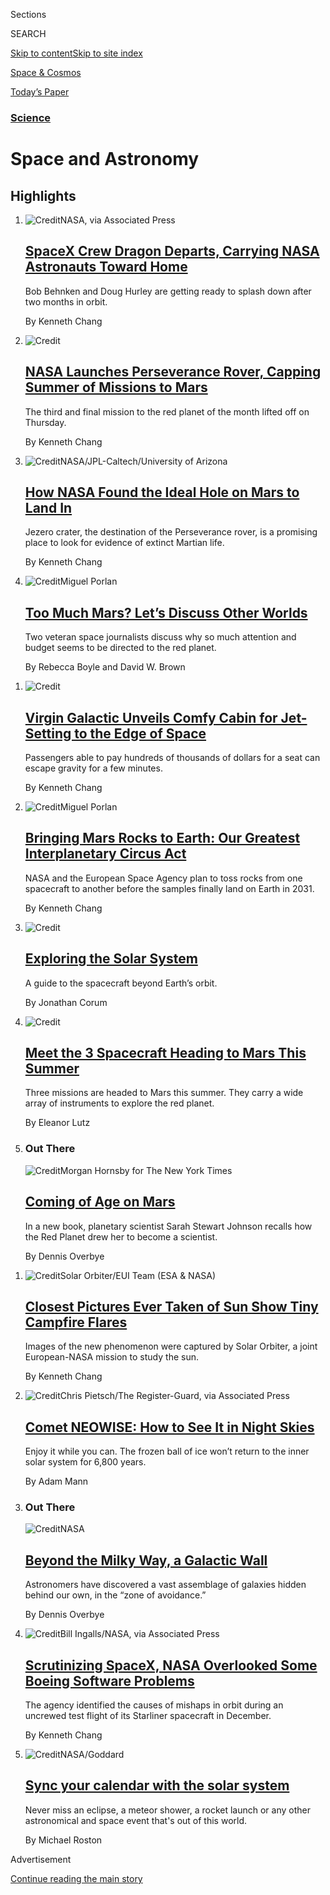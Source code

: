 <div id="app">

<div>

<div class="NYTAppHideMasthead css-zz1s19 e1suatyy0">

<div class="section css-ui9rw0 e1suatyy2">

<div class="css-11hrj97 er09x8g0">

<div class="css-6n7j50">

</div>

<span class="css-1dv1kvn">Sections</span>

<div class="css-10488qs">

<span class="css-1dv1kvn">SEARCH</span>

</div>

[Skip to content](#site-content)[Skip to site index](#site-index)

</div>

<div id="masthead-section-label" class="css-1fnb9ct eaxe0e00">

[Space &
Cosmos](https://www.nytimes.com/section/science/space)

</div>

<div class="css-10698na e1huz5gh0">

</div>

</div>

<div id="masthead-bar-one" class="section hasLinks css-15hmgas e1csuq9d3">

<div class="css-uqyvli e1csuq9d0">

</div>

<div class="css-1uqjmks e1csuq9d1">

</div>

<div class="css-9e9ivx">

[](https://myaccount.nytimes.com/auth/login?response_type=cookie&client_id=vi)

</div>

<div class="css-1bvtpon e1csuq9d2">

[Today’s
Paper](https://www.nytimes.com/section/todayspaper)

</div>

</div>

</div>

</div>

<div data-aria-hidden="false">

<div id="site-content" data-role="main">

<div id="collection-space" class="section css-15h4p1b e9abtgs0">

<div class="css-1j21atc e1svk9qx1">

<div class="css-fmiefx e1svk9qx2">

<div class="css-1hk7r2m eu54l5x0">

<div id="sponsor-wrapper" class="css-7a1pgi eaca97t0" type="sponsor" hidden="">

<div id="sponsor-slug" class="css-1l4mleb eaca97t1" hidden="">

Supported by

</div>

[Continue reading the main
story](#after-sponsor)

<div id="sponsor" class="ad sponsor-wrapper" style="text-align:left;height:100%;display:block">

</div>

<div id="after-sponsor">

</div>

</div>

</div>

### <span class="css-5xm8y ezz4tcd1">[Science](/section/science)</span>

</div>

<div class="css-nfcc9b e1svk9qx3">

<div class="css-vl9dhg e1svk9qx5">

<div class="css-1nrhkj6 e1svk9qx6">

# Space and Astronomy

<div class="follow-button-placeholder" data-collection-id="">

</div>

</div>

</div>

</div>

</div>

<div class="css-4svvz1 ekkqrpp0">

<div id="collection-highlights-container" class="section css-18l1u7x e46isfb1">

<div class="template-1 css-gfgt40 ekkqrpp1">

## Highlights

1.  ![<span class="css-kvjpws e1oaj3zl2"><span class="css-1dv1kvn">Credit</span>NASA,
    via Associated
    Press</span>](https://static01.nyt.com/images/2020/08/01/science/01sci-astronauts-capsule/merlin_175216434_9d678aba-9c92-426a-bf3f-45b5f10187b9-jumbo.jpg)
    
    <div class="css-gjijuv">
    
    ## [SpaceX Crew Dragon Departs, Carrying NASA Astronauts Toward Home](/2020/08/01/science/nasa-spacex-astronauts.html)
    
    Bob Behnken and Doug Hurley are getting ready to splash down after
    two months in
    orbit.
    
    <span class="css-me3p27"></span><span class="css-1dydysp e4e4i5l3"></span><span class="css-9voj2j">By
    <span class="css-1baulvz last-byline" itemprop="name">Kenneth
    Chang</span></span>
    
    </div>

2.  ![<span class="css-1nk1g0h e1oaj3zl2"><span class="css-1dv1kvn">Credit</span></span>](https://static01.nyt.com/images/2020/07/30/us/30hpmars/30hpmars-videoLarge-v3.jpg)
    
    <div class="css-10wtrbd">
    
    ## [NASA Launches Perseverance Rover, Capping Summer of Missions to Mars](/2020/07/30/science/nasa-mars-launch.html)
    
    The third and final mission to the red planet of the month lifted
    off on
    Thursday.
    
    <span class="css-me3p27"></span><span class="css-1dydysp e4e4i5l3"></span><span class="css-9voj2j">By
    <span class="css-1baulvz last-byline" itemprop="name">Kenneth
    Chang</span></span>
    
    </div>

3.  ![<span class="css-1nk1g0h e1oaj3zl2"><span class="css-1dv1kvn">Credit</span>NASA/JPL-Caltech/University
    of
    Arizona</span>](https://static01.nyt.com/images/2020/07/28/science/28SCI-MARS-JEZERO1/merlin_175006794_4356ac65-099d-47d0-aa04-33516549667b-videoLarge.jpg)
    
    <div class="css-10wtrbd">
    
    ## [How NASA Found the Ideal Hole on Mars to Land In](/2020/07/28/science/nasa-jezero-perseverance.html)
    
    Jezero crater, the destination of the Perseverance rover, is a
    promising place to look for evidence of extinct Martian
    life.
    
    <span class="css-me3p27"></span><span class="css-1dydysp e4e4i5l3"></span><span class="css-9voj2j">By
    <span class="css-1baulvz last-byline" itemprop="name">Kenneth
    Chang</span></span>
    
    </div>

4.  ![<span class="css-1nk1g0h e1oaj3zl2"><span class="css-1dv1kvn">Credit</span>Miguel
    Porlan</span>](https://static01.nyt.com/images/2020/07/28/science/28MARSCHAT2/28MARSCHAT2-videoLarge.jpg)
    
    <div class="css-10wtrbd">
    
    ## [Too Much Mars? Let’s Discuss Other Worlds](/2020/07/28/science/mars-nasa-science.html)
    
    Two veteran space journalists discuss why so much attention and
    budget seems to be directed to the red
    planet.
    
    <span class="css-me3p27"></span><span class="css-1dydysp e4e4i5l3"></span><span class="css-9voj2j">By
    <span class="css-1baulvz" itemprop="name">Rebecca Boyle</span> and
    <span class="css-1baulvz last-byline" itemprop="name">David W.
    Brown</span></span>
    
    </div>

</div>

<div class="css-1xdhyk6 e46isfb0">

<div class="css-zk12ih ef6si7p0">

1.  ![<span class="css-1hhnwbi e1oaj3zl2"><span class="css-1dv1kvn">Credit</span></span>](https://static01.nyt.com/images/2020/07/28/science/28VIRGINGALACTIC2/28VIRGINGALACTIC2-videoLarge.jpg)
    
    <div class="css-10wtrbd">
    
    ## [Virgin Galactic Unveils Comfy Cabin for Jet-Setting to the Edge of Space](/2020/07/28/science/virgin-galactic-cabin.html)
    
    Passengers able to pay hundreds of thousands of dollars for a seat
    can escape gravity for a few
    minutes.
    
    <span class="css-me3p27"></span><span class="css-1dydysp e4e4i5l3"></span><span class="css-9voj2j">By
    <span class="css-1baulvz last-byline" itemprop="name">Kenneth
    Chang</span></span>
    
    </div>

2.  ![<span class="css-1hhnwbi e1oaj3zl2"><span class="css-1dv1kvn">Credit</span>Miguel
    Porlan</span>](https://static01.nyt.com/images/2020/07/28/science/28MARSSAMPLE/28MARSSAMPLE-videoLarge.jpg)
    
    <div class="css-10wtrbd">
    
    ## [Bringing Mars Rocks to Earth: Our Greatest Interplanetary Circus Act](/2020/07/28/science/mars-sample-return-mission.html)
    
    NASA and the European Space Agency plan to toss rocks from one
    spacecraft to another before the samples finally land on Earth in
    2031.
    
    <span class="css-me3p27"></span><span class="css-1dydysp e4e4i5l3"></span><span class="css-9voj2j">By
    <span class="css-1baulvz last-byline" itemprop="name">Kenneth
    Chang</span></span>
    
    </div>

3.  ![<span class="css-1hhnwbi e1oaj3zl2"><span class="css-1dv1kvn">Credit</span></span>](https://static01.nyt.com/images/2020/07/24/us/exploring-the-solar-system-promo-1595620746754/exploring-the-solar-system-promo-1595620746754-videoLarge.png)
    
    <div class="css-10wtrbd">
    
    ## [Exploring the Solar System](/interactive/2020/science/exploring-the-solar-system.html)
    
    A guide to the spacecraft beyond Earth’s
    orbit.
    
    <span class="css-me3p27"></span><span class="css-1dydysp e4e4i5l3"></span><span class="css-9voj2j">By
    <span class="css-1baulvz last-byline" itemprop="name">Jonathan
    Corum</span></span>
    
    </div>

4.  ![<span class="css-1hhnwbi e1oaj3zl2"><span class="css-1dv1kvn">Credit</span></span>](https://static01.nyt.com/images/2020/07/24/science/space/mars-spacecraft-overview-1595636280246/mars-spacecraft-overview-1595636280246-videoLarge.jpg)
    
    <div class="css-10wtrbd">
    
    ## [Meet the 3 Spacecraft Heading to Mars This Summer](/interactive/2020/science/mars-perseverance-tianwen-hope.html)
    
    Three missions are headed to Mars this summer. They carry a wide
    array of instruments to explore the red
    planet.
    
    <span class="css-me3p27"></span><span class="css-1dydysp e4e4i5l3"></span><span class="css-9voj2j">By
    <span class="css-1baulvz last-byline" itemprop="name">Eleanor
    Lutz</span></span>
    
    </div>

5.  ### Out There
    
    ![<span class="css-1hhnwbi e1oaj3zl2"><span class="css-1dv1kvn">Credit</span>Morgan
    Hornsby for The New York
    Times</span>](https://static01.nyt.com/images/2020/07/27/science/27SCI-OUTTHERE-MARS-promo/27SC-OUTTHERE-MARS-promo-videoLarge.jpg)
    
    <div class="css-10wtrbd">
    
    ## [Coming of Age on Mars](/2020/07/27/science/mars-sarah-stewart-johnson.html)
    
    In a new book, planetary scientist Sarah Stewart Johnson recalls how
    the Red Planet drew her to become a
    scientist.
    
    <span class="css-me3p27"></span><span class="css-1dydysp e4e4i5l3"></span><span class="css-9voj2j">By
    <span class="css-1baulvz last-byline" itemprop="name">Dennis
    Overbye</span></span>
    
    </div>

</div>

</div>

<div class="css-1xdhyk6 e46isfb0">

<div class="css-zk12ih ef6si7p0">

1.  ![<span class="css-1hhnwbi e1oaj3zl2"><span class="css-1dv1kvn">Credit</span>Solar
    Orbiter/EUI Team (ESA &
    NASA)</span>](https://static01.nyt.com/images/2020/07/16/science/16SOLARORBITER-loop-cover/16SOLARORBITER-loop-cover-videoLarge.jpg)
    
    <div class="css-10wtrbd">
    
    ## [Closest Pictures Ever Taken of Sun Show Tiny Campfire Flares](/2020/07/16/science/solar-orbiter-sun-images.html)
    
    Images of the new phenomenon were captured by Solar Orbiter, a joint
    European-NASA mission to study the
    sun.
    
    <span class="css-me3p27"></span><span class="css-1dydysp e4e4i5l3"></span><span class="css-9voj2j">By
    <span class="css-1baulvz last-byline" itemprop="name">Kenneth
    Chang</span></span>
    
    </div>

2.  ![<span class="css-1hhnwbi e1oaj3zl2"><span class="css-1dv1kvn">Credit</span>Chris
    Pietsch/The Register-Guard, via Associated
    Press</span>](https://static01.nyt.com/images/2020/07/19/science/15SCI-COMET1/15SCI-COMET1-videoLarge.jpg)
    
    <div class="css-10wtrbd">
    
    ## [Comet NEOWISE: How to See It in Night Skies](/article/neowise-comet.html)
    
    Enjoy it while you can. The frozen ball of ice won’t return to the
    inner solar system for 6,800
    years.
    
    <span class="css-me3p27"></span><span class="css-1dydysp e4e4i5l3"></span><span class="css-9voj2j">By
    <span class="css-1baulvz last-byline" itemprop="name">Adam
    Mann</span></span>
    
    </div>

3.  ### Out There
    
    ![<span class="css-1hhnwbi e1oaj3zl2"><span class="css-1dv1kvn">Credit</span>NASA</span>](https://static01.nyt.com/images/2020/07/21/science/10cosmicwall-mw/10cosmicwall-mw-videoLarge-v3.jpg)
    
    <div class="css-10wtrbd">
    
    ## [Beyond the Milky Way, a Galactic Wall](/2020/07/10/science/astronomy-galaxies-attractor-universe.html)
    
    Astronomers have discovered a vast assemblage of galaxies hidden
    behind our own, in the “zone of
    avoidance.”
    
    <span class="css-me3p27"></span><span class="css-1dydysp e4e4i5l3"></span><span class="css-9voj2j">By
    <span class="css-1baulvz last-byline" itemprop="name">Dennis
    Overbye</span></span>
    
    </div>

4.  ![<span class="css-1hhnwbi e1oaj3zl2"><span class="css-1dv1kvn">Credit</span>Bill
    Ingalls/NASA, via Associated
    Press</span>](https://static01.nyt.com/images/2020/07/07/science/07starliner/07starliner-videoLarge.jpg)
    
    <div class="css-10wtrbd">
    
    ## [Scrutinizing SpaceX, NASA Overlooked Some Boeing Software Problems](/2020/07/07/science/boeing-starliner-nasa.html)
    
    The agency identified the causes of mishaps in orbit during an
    uncrewed test flight of its Starliner spacecraft in
    December.
    
    <span class="css-me3p27"></span><span class="css-1dydysp e4e4i5l3"></span><span class="css-9voj2j">By
    <span class="css-1baulvz last-byline" itemprop="name">Kenneth
    Chang</span></span>
    
    </div>

5.  ![<span class="css-1hhnwbi e1oaj3zl2"><span class="css-1dv1kvn">Credit</span>NASA/Goddard</span>](https://static01.nyt.com/images/2019/12/04/science/04SUN1/04SUN1-videoLarge.png)
    
    <div class="css-10wtrbd">
    
    ## [Sync your calendar with the solar system](/interactive/2020/science/2020-astronomy-space-calendar.html)
    
    Never miss an eclipse, a meteor shower, a rocket launch or any other
    astronomical and space event that's out of this
    world.
    
    <span class="css-me3p27"></span><span class="css-1dydysp e4e4i5l3"></span><span class="css-9voj2j">By
    <span class="css-1baulvz last-byline" itemprop="name">Michael
    Roston</span></span>
    
    </div>

</div>

</div>

</div>

<div id="mid1-wrapper" class="css-1mn4oms eaca97t0" type="rank">

<div id="mid1-slug" class="css-1tag3rd eaca97t1">

Advertisement

</div>

[Continue reading the main
story](#after-mid1)

<div id="mid1" class="ad mid1-wrapper" style="text-align:center;height:100%;display:block">

</div>

<div id="after-mid1">

</div>

</div>

<div class="section 5-band css-jhqenn ep7jkp60">

## [Mars Missions 2020](/news-event/summer-of-mars)

[More in Mars Missions 2020
    »](/news-event/summer-of-mars)

1.  ![<span class="css-1hhnwbi e1oaj3zl2"><span class="css-1dv1kvn">Credit</span>NASA/JPL-Caltech/Univ.
    of
    Arizona</span>](https://static01.nyt.com/images/2020/07/28/science/28SCI-MARSLANDING1b/28SCI-MARSLANDING1b-videoLarge.jpg)
    
    <div class="css-10wtrbd">
    
    ## [Getting to Mars Is Easy. It’s the Stopping That Can Kill You.](/2020/07/29/science/nasa-mars-perseverance-rover.html)
    
    The United States has an unparalleled record of success on the red
    planet’s surface, but NASA’s engineers aren’t resting on their
    laurels.
    
    <span class="css-me3p27"></span><span class="css-1dydysp e4e4i5l3"></span><span class="css-9voj2j">By
    <span class="css-1baulvz last-byline" itemprop="name">Kenneth
    Chang</span></span>
    
    </div>

2.  ![<span class="css-1hhnwbi e1oaj3zl2"><span class="css-1dv1kvn">Credit</span>NASA/JPL/University
    of
    Arizona</span>](https://static01.nyt.com/images/2020/07/28/science/28SCI-MARSMOONS/merlin_174901806_c697045b-15f4-489c-8196-173bf399e4d2-videoLarge.jpg)
    
    <div class="css-10wtrbd">
    
    ## [Why the ‘Super Weird’ Moons of Mars Fascinate Scientists](/2020/07/25/science/mars-moons-phobos-deimos.html)
    
    What’s the big deal about little Phobos and tinier
    Deimos?
    
    <span class="css-me3p27"></span><span class="css-1dydysp e4e4i5l3"></span><span class="css-9voj2j">By
    <span class="css-1baulvz last-byline" itemprop="name">Robin George
    Andrews</span></span>
    
    </div>

3.  ![<span class="css-1hhnwbi e1oaj3zl2"><span class="css-1dv1kvn">Credit</span>Andrew
    Schuerger, University of
    Florida</span>](https://static01.nyt.com/images/2020/07/24/science/24SCI-MARSJARS1/24SCI-MARSJARS1-videoLarge.jpg)
    
    <div class="css-10wtrbd">
    
    ## [The Doctor From Nazi Germany and the Search for Life on Mars](/2020/07/24/science/mars-jars-strughold.html)
    
    Astrobiologists have used Mars Jars for decades. Many didn’t know
    about the controversial Air Force scientist who started
    them.
    
    <span class="css-me3p27"></span><span class="css-1dydysp e4e4i5l3"></span><span class="css-9voj2j">By
    <span class="css-1baulvz last-byline" itemprop="name">Sarah
    Scoles</span></span>
    
    </div>

4.  ![<span class="css-1hhnwbi e1oaj3zl2"><span class="css-1dv1kvn">Credit</span>Miguel
    Porlan</span>](https://static01.nyt.com/images/2020/07/28/science/28SCI-MARSLIFE1-03/28SCI-MARSLIFE1-03-videoLarge-v3.jpg)
    
    <div class="css-10wtrbd">
    
    ## [3 Great Mysteries About Life on Mars](/2020/07/24/science/mars-life-water.html)
    
    How habitable was early Mars? Why did it become less hospitable? And
    could there be life there
    now?
    
    <span class="css-me3p27"></span><span class="css-1dydysp e4e4i5l3"></span><span class="css-9voj2j">By
    <span class="css-1baulvz last-byline" itemprop="name">Becky
    Ferreira</span></span>
    
    </div>

5.  ![<span class="css-1hhnwbi e1oaj3zl2"><span class="css-1dv1kvn">Credit</span>Carlos
    Garcia
    Rawlins/Reuters</span>](https://static01.nyt.com/images/2020/08/22/world/22marslaunch-sub/22marslaunch-sub-videoLarge.jpg)
    
    <div class="css-10wtrbd">
    
    ## [China’s Mars Mission, Tianwen-1, Begins Its Monthslong Journey](/2020/07/22/science/mars-china-launch.html)
    
    The combined orbiter, lander and rover will reach the red planet in
    February, if all goes well. NASA plans a Mars launch of its own next
    week.
    
    <span class="css-me3p27"></span><span class="css-1dydysp e4e4i5l3"></span><span class="css-9voj2j">By
    <span class="css-1baulvz" itemprop="name">Michael Roston</span> and
    <span class="css-1baulvz last-byline" itemprop="name">Steven Lee
    Myers</span></span>
    
    </div>

</div>

<div class="section 5-band css-jhqenn ep7jkp60">

## [Out There](/column/out-there)

[More in Out There
    »](/column/out-there)

1.  ![<span class="css-1hhnwbi e1oaj3zl2"><span class="css-1dv1kvn">Credit</span>R.
    Hurt/IPAC/Caltech</span>](https://static01.nyt.com/images/2020/06/30/science/25SCI-BLACKHOLE/25SCI-BLACKHOLE-videoLarge.jpg)
    
    <div class="css-10wtrbd">
    
    ## [Two Black Holes Colliding Not Enough? Make It Three](/2020/06/25/science/black-hole-collision-ligo.html)
    
    Astronomers claim to have seen a flash from the merger of two black
    holes within the maelstrom of a third, far bigger
    one.
    
    <span class="css-me3p27"></span><span class="css-1dydysp e4e4i5l3"></span><span class="css-9voj2j">By
    <span class="css-1baulvz last-byline" itemprop="name">Dennis
    Overbye</span></span>
    
    </div>

2.  ![<span class="css-1hhnwbi e1oaj3zl2"><span class="css-1dv1kvn">Credit</span>Alex
    Andrix/Virgo/EGO</span>](https://static01.nyt.com/images/2020/07/07/science/23SCI-OUTTHERE-LIGO/23SCI-OUTTHERE-LIGO-videoLarge.jpg)
    
    <div class="css-10wtrbd">
    
    ## [A Black Hole’s Lunch Provides a Treat for Astronomers](/2020/06/24/science/black-hole-ligo-gravitational.html)
    
    Scientists have discovered the heaviest known neutron star, or maybe
    the lightest known black hole: “Either way it breaks a
    record.”
    
    <span class="css-me3p27"></span><span class="css-1dydysp e4e4i5l3"></span><span class="css-9voj2j">By
    <span class="css-1baulvz last-byline" itemprop="name">Dennis
    Overbye</span></span>
    
    </div>

3.  ![<span class="css-1hhnwbi e1oaj3zl2"><span class="css-1dv1kvn">Credit</span>Enrico
    Sacchetti/Science
    Source</span>](https://static01.nyt.com/images/2020/06/23/science/17SCI-OUTTHERE-XENON1/17SCI-OUTTHERE-XENON1-videoLarge.jpg)
    
    <div class="css-10wtrbd">
    
    ## [Seeking Dark Matter, They Detected Another Mystery](/2020/06/17/science/xenon-axions-neutrinos-tritium.html)
    
    Do signals from beneath an Italian mountain herald a revolution in
    physics?
    
    <span class="css-me3p27"></span><span class="css-1dydysp e4e4i5l3"></span><span class="css-9voj2j">By
    <span class="css-1baulvz last-byline" itemprop="name">Dennis
    Overbye</span></span>
    
    </div>

4.  ![<span class="css-1hhnwbi e1oaj3zl2"><span class="css-1dv1kvn">Credit</span>JPL/NASA</span>](https://static01.nyt.com/images/2020/06/16/science/16SCI-OUTTHERE-ICEBERG/16SCI-OUTTHERE-ICEBERG-videoLarge.jpg)
    
    <div class="css-10wtrbd">
    
    ## [Oumuamua: Neither Comet nor Asteroid, but a Cosmic Iceberg](/2020/06/15/science/oumuamua-astronomy-comets.html)
    
    A new study suggests the interloper may have arisen in an
    interstellar cloud, where stars are sometimes
    born.
    
    <span class="css-me3p27"></span><span class="css-1dydysp e4e4i5l3"></span><span class="css-9voj2j">By
    <span class="css-1baulvz last-byline" itemprop="name">Dennis
    Overbye</span></span>
    
    </div>

5.  ![<span class="css-1hhnwbi e1oaj3zl2"><span class="css-1dv1kvn">Credit</span></span>](https://static01.nyt.com/images/2020/06/09/science/05SCI-OUTTHERE-BLACKHOLE1/05SCI-OUTTHERE-BLACKHOLE1-videoLarge.jpg)
    
    <div class="css-10wtrbd">
    
    ## [Watch This Black Hole Blow Bubbles](/2020/06/05/science/black-hole-astronomy.html)
    
    A black hole was seen shooting electrified gas and energy into
    space. Each blob contained about 400 million billion pounds of
    matter.
    
    <span class="css-me3p27"></span><span class="css-1dydysp e4e4i5l3"></span><span class="css-9voj2j">By
    <span class="css-1baulvz last-byline" itemprop="name">Dennis
    Overbye</span></span>
    
    </div>

</div>

<div id="mid2-wrapper" class="css-1mn4oms eaca97t0" type="rank">

<div id="mid2-slug" class="css-1tag3rd eaca97t1">

Advertisement

</div>

[Continue reading the main
story](#after-mid2)

<div id="mid2" class="ad mid2-wrapper" style="text-align:center;height:100%;display:block">

</div>

<div id="after-mid2">

</div>

</div>

</div>

<div class="css-185go5a e1o5byef0">

<div class="css-15cbhtu">

  - [Latest](#stream-panel)
  - <span class="css-6n7j50">Search</span>
    <div class="control">
    <div class="label-container css-1dv1kvn">
    Search
    </div>
    <div class="css-wm4t3d">
    **<span id="clear-search-input" class="css-1dv1kvn">Clear this text
    input</span>
    </div>
    </div>
    <span class="css-1iovbfw"></span>

<div id="stream-panel" class="section css-8msx5b e1jz0cab1">

<div class="css-13mho3u">

1.  
    
    <div class="css-1cp3ece">
    
    <div class="css-1l4spti">
    
    [](/2020/08/02/us/flag-boat-SpaceX.html)
    
    <div class="css-79elbk">
    
    ![](https://static01.nyt.com/images/2020/08/02/multimedia/02xp-boats-pix-sub/02xp-boats-pix-sub-thumbWide.jpg?quality=75&auto=webp&disable=upscale)
    
    </div>
    
    ## Private Boats Enter SpaceX Splashdown Area, Raising Concerns
    
    “We need to do a better job next time” of securing the area, the
    NASA administrator, Jim Bridenstine, said.
    
    <div class="css-1nqbnmb ea5icrr0">
    
    By <span class="css-1n7hynb">Neil Vigdor <span>and</span> Allyson
    Waller</span>
    
    </div>
    
    </div>
    
    <div class="css-1lc2l26 e1xfvim33">
    
    </div>
    
    </div>

2.  
    
    <div class="css-1cp3ece">
    
    <div class="css-1l4spti">
    
    [](/2020/08/02/science/spacex-astronauts-splashdown.html)
    
    <div class="css-79elbk">
    
    ![](https://static01.nyt.com/images/2020/08/03/reader-center/03sci-splashdown-floater-A1/03sci-splashdown-floater-A1-thumbWide.jpg?quality=75&auto=webp&disable=upscale)
    
    </div>
    
    ## ‘Thanks for Flying SpaceX’: NASA Astronauts Safely Splash Down After Journey From Orbit
    
    Bob Behnken and Doug Hurley returned to Earth in the first water
    landing by an American space crew since 1975.
    
    <div class="css-1nqbnmb ea5icrr0">
    
    By <span class="css-1n7hynb">Kenneth
    Chang</span>
    
    </div>
    
    </div>
    
    <div class="css-1lc2l26 e1xfvim33">
    
    </div>
    
    </div>

3.  
    
    <div class="css-1cp3ece">
    
    <div class="css-1l4spti">
    
    [](/2020/08/02/science/spacex-nasa-return.html)
    
    <div class="css-79elbk">
    
    ![](https://static01.nyt.com/images/2020/08/02/science/02sci-astronauts-chopper/merlin_175248828_3e77d01d-2687-4b20-8ac0-f3fb299a7b7b-thumbWide.jpg?quality=75&auto=webp&disable=upscale)
    
    </div>
    
    ## NASA Astronauts in SpaceX Capsule Make First Water Landing Since 1975
    
    Bob Behnken and Doug Hurley splashed down on Sunday in the Gulf of
    Mexico in the Crew Dragon spacecraft.
    
    <div class="css-1nqbnmb ea5icrr0">
    
    By <span class="css-1n7hynb">Kenneth
    Chang</span>
    
    </div>
    
    </div>
    
    <div class="css-1lc2l26 e1xfvim33">
    
    </div>
    
    </div>

4.  
    
    <div class="css-1cp3ece">
    
    <div class="css-1l4spti">
    
    [](/2020/07/24/us/rene-carpenter-dead.html)
    
    <div class="css-79elbk">
    
    ![](https://static01.nyt.com/images/2020/07/25/obituaries/25Carpenter-obit5/24Carpenter5-thumbWide.jpg?quality=75&auto=webp&disable=upscale)
    
    </div>
    
    ## Rene Carpenter, Astronaut’s Wife Who Broke NASA Mold, Dies at 92
    
    The last living member of the Mercury 7 couples who helped define
    America’s early space program, she went on to become a writer and
    television host.
    
    <div class="css-1nqbnmb ea5icrr0">
    
    By <span class="css-1n7hynb">Katharine Q.
    Seelye</span>
    
    </div>
    
    </div>
    
    <div class="css-1lc2l26 e1xfvim33">
    
    </div>
    
    </div>

5.  
    
    <div class="css-1cp3ece">
    
    <div class="css-1l4spti">
    
    [](/2020/07/23/us/politics/pentagon-ufo-harry-reid-navy.html)
    
    <div class="css-79elbk">
    
    ![](https://static01.nyt.com/images/2020/07/28/us/28xp-UFO/28xp-UFO-thumbWide.jpg?quality=75&auto=webp&disable=upscale)
    
    </div>
    
    ## No Longer in Shadows, Pentagon’s U.F.O. Unit Will Make Some Findings Public
    
    For over a decade, the program, now tucked inside the Office of
    Naval Intelligence, has discussed mysterious events in classified
    briefings.
    
    <div class="css-1nqbnmb ea5icrr0">
    
    By <span class="css-1n7hynb">Ralph Blumenthal <span>and</span>
    Leslie Kean</span>
    
    </div>
    
    <div class="css-185051n">
    
    [Leer en
    español](https://www.nytimes.com/es/2020/07/24/espanol/ovnis-pentagono.html "Read in Spanish")
    
    </div>
    
    </div>
    
    <div class="css-1lc2l26 e1xfvim33">
    
    </div>
    
    </div>

6.  
    
    <div class="css-1cp3ece">
    
    <div class="css-1l4spti">
    
    [](/2020/07/22/science/china-mars-mission.html)
    
    <div class="css-79elbk">
    
    ![](https://static01.nyt.com/images/2020/07/22/science/22SCI-CHINAMARS1/22SCI-CHINAMARS1-thumbWide.jpg?quality=75&auto=webp&disable=upscale)
    
    </div>
    
    ## China Will Answer ‘Heavenly Question’: Can It Land on Mars?
    
    A goal of the Tianwen-1 launch is to catch up with decades of
    American success on the red planet, all in one mission.
    
    <div class="css-1nqbnmb ea5icrr0">
    
    By <span class="css-1n7hynb">Steven Lee
    Myers</span>
    
    </div>
    
    <div class="css-185051n">
    
    [阅读简体中文版](https://cn.nytimes.com/science/20200723/china-mars-mission/ "Read in Simplified Chinese")[閱讀繁體中文版](https://cn.nytimes.com/science/20200723/china-mars-mission/zh-hant/ "Read in Traditional Chinese")
    
    </div>
    
    </div>
    
    <div class="css-1lc2l26 e1xfvim33">
    
    </div>
    
    </div>

7.  
    
    <div class="css-1cp3ece">
    
    <div class="css-1l4spti">
    
    [](/2020/07/19/science/emirates-mars-mission.html)
    
    <div class="css-79elbk">
    
    ![](https://static01.nyt.com/images/2020/07/19/science/19marslaunch1/19marslaunch1-thumbWide.jpg?quality=75&auto=webp&disable=upscale)
    
    </div>
    
    ## Mars Mission From United Arab Emirates Embarks on 7-Month Journey
    
    Lifting off from Tanegashima Space Center in Japan, it is the first
    of three missions headed to the red planet this summer.
    
    <div class="css-1nqbnmb ea5icrr0">
    
    By <span class="css-1n7hynb">The New York
    Times</span>
    
    </div>
    
    </div>
    
    <div class="css-1lc2l26 e1xfvim33">
    
    </div>
    
    </div>

8.  
    
    <div class="css-1cp3ece">
    
    <div class="css-1l4spti">
    
    [](/2020/07/16/science/nasa-james-webb-space-telescope-delay.html)
    
    <div class="css-79elbk">
    
    ![](https://static01.nyt.com/images/2020/07/16/science/16SCI-WEBB1/16SCI-WEBB1-thumbWide.jpg?quality=75&auto=webp&disable=upscale)
    
    </div>
    
    ## NASA Delays James Webb Telescope Launch Date, Again
    
    The universe will have to wait a little longer.
    
    <div class="css-1nqbnmb ea5icrr0">
    
    By <span class="css-1n7hynb">Dennis
    Overbye</span>
    
    </div>
    
    </div>
    
    <div class="css-1lc2l26 e1xfvim33">
    
    </div>
    
    </div>

9.  
    
    <div class="css-1cp3ece">
    
    <div class="css-1l4spti">
    
    [](/2020/07/14/science/mars-united-arab-emirates.html)
    
    <div class="css-79elbk">
    
    ![](https://static01.nyt.com/images/2020/07/14/science/14SCI-MARSUAE2/merlin_174530790_2e8becee-83b9-47ac-8443-a40d71b5e759-thumbWide.jpg?quality=75&auto=webp&disable=upscale)
    
    </div>
    
    ## How the United Arab Emirates Set Its Sights on Mars
    
    The launch of the Hope orbiter was delayed because of weather. The
    mission’s goal is to make contributions to research on the red
    planet. But the Emirati government really hopes it will inspire
    future scientists.
    
    <div class="css-1nqbnmb ea5icrr0">
    
    By <span class="css-1n7hynb">Kenneth
    Chang</span>
    
    </div>
    
    </div>
    
    <div class="css-1lc2l26 e1xfvim33">
    
    </div>
    
    </div>

10. 
    
    <div class="css-1cp3ece">
    
    <div class="css-1l4spti">
    
    [](/2020/07/10/business/britain-oneweb.html)
    
    <div class="css-79elbk">
    
    ![](https://static01.nyt.com/images/2020/07/10/business/10oneweb-1/10oneweb-1-thumbWide.jpg?quality=75&auto=webp&disable=upscale)
    
    </div>
    
    ## Britain Gambles on a Bankrupt Satellite Operator, OneWeb
    
    Pushed by Brexit, the U.K. government will have a platform to expand
    into the space business.
    
    <div class="css-1nqbnmb ea5icrr0">
    
    By <span class="css-1n7hynb">Stanley Reed</span>
    
    </div>
    
    </div>
    
    <div class="css-1lc2l26 e1xfvim33">
    
    </div>
    
    </div>

<div class="css-13mho3u">

<div class="css-1t62hi8">

<div class="css-1stvaey">

Show
More

<div>

<div style="border:0;clip:rect(0 0 0 0);height:1px;margin:-1px;overflow:hidden;white-space:nowrap;padding:0;width:1px;position:absolute" data-role="log" data-aria-live="assertive">

</div>

<div style="border:0;clip:rect(0 0 0 0);height:1px;margin:-1px;overflow:hidden;white-space:nowrap;padding:0;width:1px;position:absolute" data-role="log" data-aria-live="assertive">

</div>

<div style="border:0;clip:rect(0 0 0 0);height:1px;margin:-1px;overflow:hidden;white-space:nowrap;padding:0;width:1px;position:absolute" data-role="log" data-aria-live="polite">

</div>

<div style="border:0;clip:rect(0 0 0 0);height:1px;margin:-1px;overflow:hidden;white-space:nowrap;padding:0;width:1px;position:absolute" data-role="log" data-aria-live="polite">

</div>

</div>

</div>

</div>

</div>

</div>

<div class="css-g6hk37 supplemental">

<div id="mid3-wrapper" class="css-10wkyv7 eaca97t0" type="lede">

<div id="mid3-slug" class="css-1tag3rd eaca97t1">

Advertisement

</div>

[Continue reading the main
story](#after-mid3)

<div id="mid3" class="ad mid3-wrapper" style="text-align:center;height:100%;display:block;min-height:250px">

</div>

<div id="after-mid3">

</div>

</div>

## Sign Up for the Science Times Newsletter

<div class="css-hftqp3">

Every week, we'll bring you stories that capture the wonders of the
human body, nature and the cosmos.

</div>

[SIGN UP](/newsletters/signup/SC)

<div id="mktg-wrapper" class="css-oxle51 eaca97t0" type="mktg">

<div id="mktg-slug" class="css-1tag3rd eaca97t1">

Advertisement

</div>

[Continue reading the main
story](#after-mktg)

<div id="mktg" class="ad mktg-wrapper" style="text-align:center;height:100%;display:block">

</div>

<div id="after-mktg">

</div>

</div>

## Follow Us

<div class="module-body">

  - [**<span data-aria-hidden="true">NYTimesScience</span><span class="css-1dv1kvn">facebook
    page for
    NYTimesScience</span>](https://www.facebook.com/NYTimesScience)
  - [**<span data-aria-hidden="true">NYTScience</span><span class="css-1dv1kvn">twitter
    page for NYTScience</span>](https://twitter.com/NYTScience)

</div>

</div>

</div>

</div>

</div>

</div>

</div>

## Site Index

<div>

</div>

## Site Information Navigation

  - [© <span>2020</span> <span>The New York Times
    Company</span>](https://help.nytimes.com/hc/en-us/articles/115014792127-Copyright-notice)

<!-- end list -->

  - [NYTCo](https://www.nytco.com/)
  - [Contact
    Us](https://help.nytimes.com/hc/en-us/articles/115015385887-Contact-Us)
  - [Work with us](https://www.nytco.com/careers/)
  - [Advertise](https://nytmediakit.com/)
  - [T Brand Studio](http://www.tbrandstudio.com/)
  - [Your Ad
    Choices](https://www.nytimes.com/privacy/cookie-policy#how-do-i-manage-trackers)
  - [Privacy](https://www.nytimes.com/privacy)
  - [Terms of
    Service](https://help.nytimes.com/hc/en-us/articles/115014893428-Terms-of-service)
  - [Terms of
    Sale](https://help.nytimes.com/hc/en-us/articles/115014893968-Terms-of-sale)
  - [Site
    Map](https://spiderbites.nytimes.com)
  - [Help](https://help.nytimes.com/hc/en-us)
  - [Subscriptions](https://www.nytimes.com/subscription?campaignId=37WXW)

</div>

</div>
